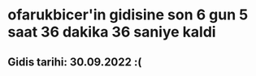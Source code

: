 # ofarukbicer'in gidisine son 6 gun 5 saat 36 dakika 36 saniye kaldi

## Gidis tarihi: 30.09.2022 :(